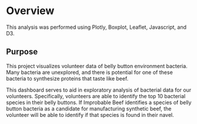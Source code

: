 # Overview

This analysis was performed using Plotly, Boxplot, Leaflet, Javascript, and D3.

## Purpose

This project visualizes volunteer data of belly button environment bacteria. Many bacteria are unexplored, and there is potential for one of these bacteria to synthesize proteins that taste like beef.

This dashboard serves to aid in exploratory analysis of bacterial data for our volunteers. Specifically, volunteers are able to identify the top 10 bacterial species in their belly buttons. If Improbable Beef identifies a species of belly button bacteria as a candidate for manufacturing synthetic beef, the volunteer will be able to identify if that species is found in their navel.